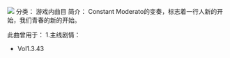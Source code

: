 ![](//static.kivo.wiki/images/music/cover/fsEo2mMBS8fwWSkbeXi9V7Ma0bkf5NyL.jpg)
分类： 游戏内曲目
简介：
Constant Moderato的变奏，标志着一行人新的开始，我们青春的新的开始。

此曲曾用于：
1.主线剧情：
 - Vol1.3.43

